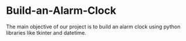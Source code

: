 # Build-an-Alarm-Clock
The main objective of our project is to build an alarm clock using python libraries like tkinter and datetime.
